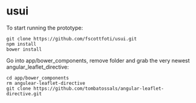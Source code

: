 usui
====

To start running the prototype:

```
git clone https://github.com/fscottfoti/usui.git
npm install
bower install
```

Go into app/bower_components, remove folder and grab the very newest angular_leaflet_directive:

```
cd app/bower_components
rm angulear-leaflet-directive
git clone https://github.com/tombatossals/angular-leaflet-directive.git
```

